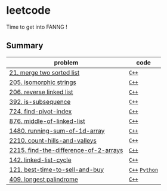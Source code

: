# leetcode
Time to get into FANNG !

## Summary
| problem                                                                                                   | code                                                                                          |
|-----------------------------------------------------------------------------------------------------------|-----------------------------------------------------------------------------------------------|
| [21. merge two sorted list](https://leetcode.com/problems/merge-two-sorted-lists)                         | [`C++`](cpp/21-merge-two-sorted-lists/)                                                       |
| [205. isomorphic strings](https://leetcode.com/problems/isomorphic-strings/)                              | [`C++`](cpp/205-isomorphic-strings/)                                                          |
| [206. reverse linked list](https://leetcode.com/problems/reverse-linked-list/)                            | [`C++`](cpp/206-reverse-linked-list/)                                                         |
| [392. is-subsequence](https://leetcode.com/problems/is-subsequence/)                                      | [`C++`](cpp/392-is-subsequence/)                                                              |
| [724. find-pivot-index](https://leetcode.com/problems/find-pivot-index/)                                  | [`C++`](cpp/724-find-pivot-index/)                                                            |
| [876. middle-of-linked-list](https://leetcode.com/problems/middle-of-the-linked-list/)                    | [`C++`](cpp/876-middle-of-linked-list/)                                                       |
| [1480. running-sum-of-1d-array](https://leetcode.com/problems/running-sum-of-1d-array/)                   | [`C++`](cpp/1480-running-sum-of-1d-array/)                                                    |
| [2210. count-hills-and-valleys](https://leetcode.com/problems/count-hills-and-valleys-in-an-array/)       | [`C++`](cpp/2210-count-hills-and-valleys/)                                                    |
| [2215. find-the-difference-of-2-arrays](https://leetcode.com/problems/find-the-difference-of-two-arrays/) | [`C++`](cpp/2215-find-the-difference-of-2-arrays/)                                            |
| [142. linked-list-cycle](https://leetcode.com/problems/linked-list-cycle-ii/)                             | [`C++`](cpp/142-linked-list-cycle/)                                                           |
| [121. best-time-to-sell-and-buy](https://leetcode.com/problems/best-time-to-buy-and-sell-stock/)          | [`C++`](cpp/121-best-time-to-buy-and-sell/) [`Python`](python/121-best-time-to-buy-and-sell/) |
| [409. longest palindrome](https://leetcode.com/problems/longest-palindrome/)                              | [`C++`](cpp/409-longest-palindrome/)                                                          |